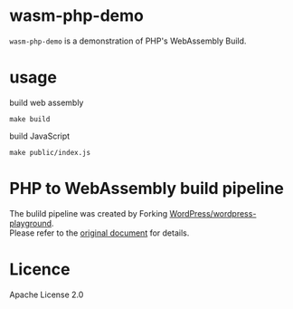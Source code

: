# wasm-php-demo

`wasm-php-demo` is a demonstration of PHP's WebAssembly Build.



# usage
build web assembly
```
make build
```

build JavaScript
```
make public/index.js
```

# PHP to WebAssembly build pipeline

The bulild pipeline was created by Forking [WordPress/wordpress-playground](https://github.com/WordPress/wordpress-playground).  
Please refer to the [original document](https://wordpresswasm.readthedocs.io/en/latest/using-php-in-javascript/) for details.

# Licence

Apache License 2.0
